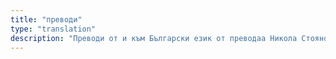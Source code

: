 ```yaml
---
title: "преводи"
type: "translation"
description: "Преводи от и към Български език от преводаа Никола Стоянов"
---
```

